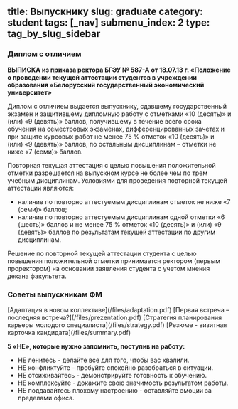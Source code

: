 title: Выпускнику
slug: graduate
category: student
tags: [_nav]
submenu_index: 2
type: tag_by_slug_sidebar
---

### Диплом с отличием

__ВЫПИСКА из приказа ректора БГЭУ № 587-А от 18.07.13 г. «Положение о проведении текущей аттестации студентов в учреждении образования «Белорусский государственный экономический университет»__

Диплом с отличием выдается выпускнику, сдавшему государственный экзамен и защитившему дипломную работу с отметками «10 (десять)» и (или) «9 (девять)» баллов, получившему в течение всего срока обучения на семестровых экзаменах, дифференцированных зачетах и при защите курсовых работ не менее 75 % отметок «10 (десять)» и (или) «9 (девять)» баллов, по остальным дисциплинам – отметки не ниже «7 (семи)» баллов.

Повторная текущая аттестация с целью повышения положительной отметки разрешается на выпускном курсе не более чем по трем учебным дисциплинам. Условиями для проведения повторной текущей аттестации являются:

- наличие по повторно аттестуемым дисциплинам отметок не ниже «7 (семи)» баллов;
- наличие по повторно аттестуемым дисциплинам одной отметки «6 (шесть)» баллов и не менее 75 % отметок «10 (десять)» и (или) «9 (девять)» баллов по результатам текущей аттестации по другим дисциплинам.

Решение по повторной текущей аттестации студента с целью повышения положительной отметки принимается ректором (первым проректором) на основании заявления студента с учетом мнения декана факультета.

### Советы выпускникам ФМ

 <div class="link_box_graduate">
 [Адаптация в новом коллективе](/files/adaptation.pdf)
 [Первая встреча – последняя встреча?](/files/prezentation.pdf)
 [Стратегия планирования карьеры молодого специалиста](/files/strategy.pdf)
 [Резюме - визитная карточка кандидата](/files/summary.pdf)
 </div>

__5 «НЕ», которые нужно запомнить, поступив на работу:__

- НЕ ленитесь - делайте все для того, чтобы вас хвалили.
- НЕ конфликтуйте - пробуйте спокойно разобраться в ситуации.
- НЕ отсиживайтесь - демонстрируйте готовность к обучению.
- НЕ комплексуйте - докажите свою значимость результатом работы.
- НЕ поддавайтесь плохому настроению - оставляйте эмоции за пределами офиса.
